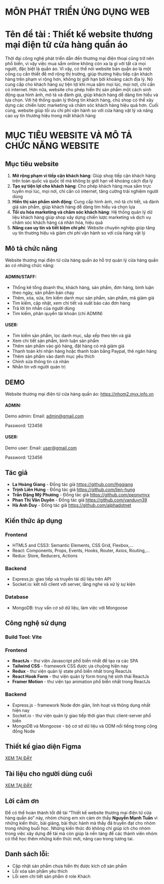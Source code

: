 # MÔN PHÁT TRIỂN ỨNG DỤNG WEB

# Tên đề tài : Thiết kế website thương mại điện tử cửa hàng quần áo

Thời đại công nghệ phát triển dẫn đến thương mại điện thoại cũng trở nên phổ biến, vì vậy việc mua sắm online không còn xa lạ gì với tất cả mọi người, đặc biệt là quần áo. Vì vậy, có thể nói website bán quần áo là một công cụ cần thiết để mở rộng thị trường, giúp thương hiệu tiếp cận khách hàng trên phạm vi rộng hơn, không bị giới hạn bởi khoảng cách địa lý. Nó cung cấp cho khách hàng sự tiện lợi khi mua sắm mọi lúc, mọi nơi, chỉ cần có internet. Hơn nữa, website cho phép hiển thị sản phẩm một cách sinh động qua hình ảnh, mô tả và đánh giá, giúp khách hàng dễ dàng tìm hiểu và lựa chọn. Với hệ thống quản lý thông tin khách hàng, chủ shop có thể xây dựng các chiến lược marketing và chăm sóc khách hàng hiệu quả hơn. Cuối cùng, website giúp tối ưu chi phí vận hành so với cửa hàng vật lý và nâng cao uy tín thương hiệu trong mắt khách hàng

# MỤC TIÊU WEBSITE VÀ MÔ TẢ CHỨC NĂNG WEBSITE

## Mục tiêu website
1. **Mở rộng phạm vi tiếp cận khách hàng**: Giúp shop tiếp cận khách hàng trên toàn quốc và quốc tế mà không bị giới hạn về khoảng cách địa lý
2. **Tạo sự tiện lợi cho khách hàng**: Cho phép khách hàng mua sắm trực tuyến mọi lúc, mọi nơi, chỉ cần có internet, tăng cường trải nghiệm người dùng
3. **Hiển thị sản phẩm sinh động**: Cung cấp hình ảnh, mô tả chi tiết, và đánh giá sản phẩm, giúp khách hàng dễ dàng tìm hiểu và chọn lựa
4. **Tối ưu hóa marketing và chăm sóc khách hàng**: Hệ thống quản lý dữ liệu khách hàng giúp shop xây dựng chiến lược marketing và dịch vụ chăm sóc khách hàng cá nhân hóa, hiệu quả
5. **Nâng cao uy tín và tiết kiệm chi phí**: Website chuyên nghiệp giúp tăng uy tín thương hiệu và giảm chi phí vận hành so với cửa hàng vật lý

## Mô tả chức năng
Website thương mại điện tử cửa hàng quần áo hỗ trợ quản lý cửa hàng quần áo có những chức năng:
#### ADMIN/STAFF: 
- Thống kê tổng doanh thu, khách hàng, sản phẩm, đơn hàng, bình luận theo ngày, sản phẩm bán chạy
- Thêm, xóa, sửa, tìm kiếm danh mục sản phẩm, sản phẩm, mã giảm giá
- Tìm kiếm, cập nhật, xem chi tiết và xuất báo cáo đơn hàng
- Trả lời tin nhắn của người dùng
- Tìm kiếm, phân quyền tài khoản (chỉ ADMIN)

#### USER:
- Tìm kiếm sản phẩm, lọc danh mục, sắp xếp theo tên và giá
- Xem chi tiết sản phẩm, bình luận sản phẩm
- Thêm sản phẩm vào giỏ hàng, đặt hàng có mã giảm giá
- Thanh toán khi nhận hàng hoặc thanh toán bằng Paypal, thẻ ngân hàng
- Thêm sản phẩm vào danh mục yêu thích
- Chỉnh sửa thông tin cá nhân
- Nhắn tin với người quản trị

## DEMO

Website thương mại điện tử cửa hàng quần áo: https://nhom2.myx.info.vn

#### ADMIN: 
Demo admin:
Email: admin@gmail.com

Password: 123456

#### USER:
Demo user:
Email: user@gmail.com

Password: 123456

## Tác giả

* **La Hoàng Giang** - Đồng tác giả  https://github.com/lhggiang
* **Trịnh Liên Hưng** - Đồng tác giả  https://github.com/lien-hung
* **Trần Đặng Mỹ Phương** - Đồng tác giả https://github.com/peonymyx
* **Phan Thị Vân Duyên** - Đồng tác giả https://github.com/vanduyn39
* **Hà Anh Duy** - Đồng tác giả https://github.com/alphadotnet

## Kiến thức áp dụng
### Frontend
- HTML5 and CSS3: Semantic Elements, CSS Grid, Flexbox,...
- React: Components, Props, Events, Hooks, Router, Axios, Routing,...
- Redux: Store, Reducers, Actions

### Backend
- Express.js: giao tiếp và truyền tải dữ liệu trên API
- Socket.io: kết nối client với server, lắng nghe và xử lý sự kiện

### Database
- MongoDB: truy vấn cơ sở dữ liệu, làm việc với Mongoose

## Công nghệ sử dụng

### Build Tool: Vite

### Frontend
- **ReactJs** - thư viện Javascript phổ biến nhất để tạo ra các SPA
- **Tailwind CSS** - framework CSS được ưa chuộng hiện nay
- **Redux** - thư viện quản lý state phổ biến nhất trong ReactJs
- **React Hook Form** - thư viện quản lý form trong hệ sinh thái ReactJs
- **Framer Motion** - thư viện tạo animation phổ biến nhất trong ReactJs

### Backend
- Express.js - framework Node đơn giản, linh hoạt và thông dụng nhất hiện nay
- Socket.io - thư viện quản lý giao tiếp thời gian thực client-server phổ biến
- MongoDB và Mongoose - bộ cơ sở dữ liệu và ODM nổi tiếng trong cộng đồng Node


## Thiết kế giao diện Figma
[XEM TẠI ĐÂY](https://www.figma.com/design/6o8cEogIJdEgO5mTB8fy5H/%C4%90%E1%BB%93-%C3%A1n-Website)

## Tài liệu cho người dùng cuối
[XEM TẠI ĐÂY](https://github.com/peonymyx/DoAnWEB/blob/main/NguoiDungCuoi.md)

## Lời cảm ơn
Để có thể hoàn thành tốt đề tài “Thiết kế website thương mại điện tử cửa hàng quần áo” này, nhóm chúng em xin cảm ơn thầy **Nguyễn Mạnh Tuấn** vì những kiến thức, bài giảng, bài thực hành mà thầy đã truyền đạt cho nhóm trong những buổi học. Những kiến thức đó không chỉ giúp ích cho nhóm trong việc xây dựng đề tài mà còn giúp là nền tảng để các thành viên nhóm có thể học thêm những kiến thức mới, nâng cao trong tương tai. 

## Danh sách lỗi:
- Cập nhật sản phẩm chưa hiển thị được kích cỡ sản phẩm
- Lỗi xóa sản phẩm yêu thích
- Lỗi xem chi tiết sản phẩm ở role Khách








